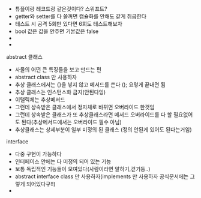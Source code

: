 - 튜플이랑 레코드랑 같은것이다? 스위프트?
- getter와 setter를 다 쓸꺼면 캡슐화를 안해도 같게 취급한다
- 테스트 시 공격 5회만 있다면 6회도 테스트해보자
- bool 값은 값을 안주면 기본값은 false
- 
- 
abstract 클래스
- 사물의 어떤 큰 특징들을 보고 만드는 편
- abstract class 만 사용하자
- 추상 클래스에서는 {}을 넣지 않고 메서드를 쓴다 (); 요렇게 끝내면 됨
- 추상 클래스는 인스턴스화 금지(안된다잉)
- 이탤릭체는 추상메서드
- 그런데 상속받은 클래스에서 정자체로 바뀌면 오버라이드 한것임
- 그런데 상속받은 클래스가 또 추상클래스라면 메서드 오버라이드를 다 할 필요없어도 된다(추상메서드에서는 오버라이드 필수 아님)
- 추상클래스는 상세부분이 일부 미정의 된 클래스 (정의 안된게 있어도 된다는거임)

interface
- 다중 구현이 가능하다
- 인터페이스 안에는 다 미정의 되어 있는 기능
- 보통 독립적인 기능들이 모여있다(사람이라면 말하기,걷기등..)
- abstract interface class 만 사용하자(implements 만 사용하자 공식문서에는 그렇게 되어있다구!!)
- 